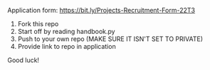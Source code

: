 Application form: https://bit.ly/Projects-Recruitment-Form-22T3

1. Fork this repo
2. Start off by reading handbook.py
3. Push to your own repo (MAKE SURE IT ISN'T SET TO PRIVATE)
4. Provide link to repo in application

Good luck!
